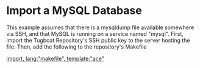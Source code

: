 # Import a MySQL Database

This example assumes that there is a mysqldump file available somewhere via SSH,
and that MySQL is running on a service named "mysql". First, import the Tugboat
Repository's SSH public key to the server hosting the file. Then, add the
following to the repository's Makefile

[import, lang:"makefile", template:"ace"](Makefile)
